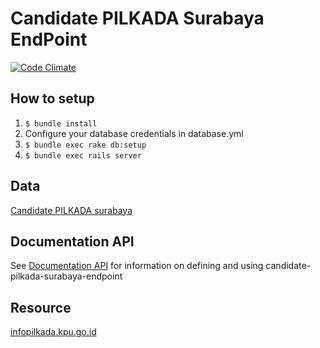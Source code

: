 # Candidate PILKADA Surabaya EndPoint
[![Code Climate](https://codeclimate.com/github/pemiluAPI/candidate-pilkada-surabaya-endpoint.png)](https://codeclimate.com/github/pemiluAPI/candidate-pilkada-surabaya-endpoint)

## How to setup
1. `$ bundle install`
2. Configure your database credentials in database.yml
2. `$ bundle exec rake db:setup`
3. `$ bundle exec rails server`

## Data
[Candidate PILKADA surabaya](https://github.com/pemiluAPI/pemilu-data/tree/master/candidate-pilkada-surabaya)

## Documentation API
See [Documentation API](http://docs.candidatepilkadasurabaya.apiary.io/) for information on defining and using candidate-pilkada-surabaya-endpoint

## Resource
[infopilkada.kpu.go.id](http://infopilkada.kpu.go.id/)
